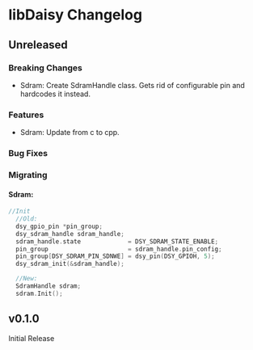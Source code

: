 # libDaisy Changelog

## Unreleased

### Breaking Changes
- Sdram: Create SdramHandle class. Gets rid of configurable pin and hardcodes it instead.

### Features
- Sdram: Update  from c to cpp.

### Bug Fixes

### Migrating

#### Sdram:
``` cpp
//Init
  //Old:
  dsy_gpio_pin *pin_group;
  dsy_sdram_handle sdram_handle;
  sdram_handle.state             = DSY_SDRAM_STATE_ENABLE;
  pin_group                      = sdram_handle.pin_config;
  pin_group[DSY_SDRAM_PIN_SDNWE] = dsy_pin(DSY_GPIOH, 5);
  dsy_sdram_init(&sdram_handle);

  //New:
  SdramHandle sdram;
  sdram.Init();
```


## v0.1.0

Initial Release

